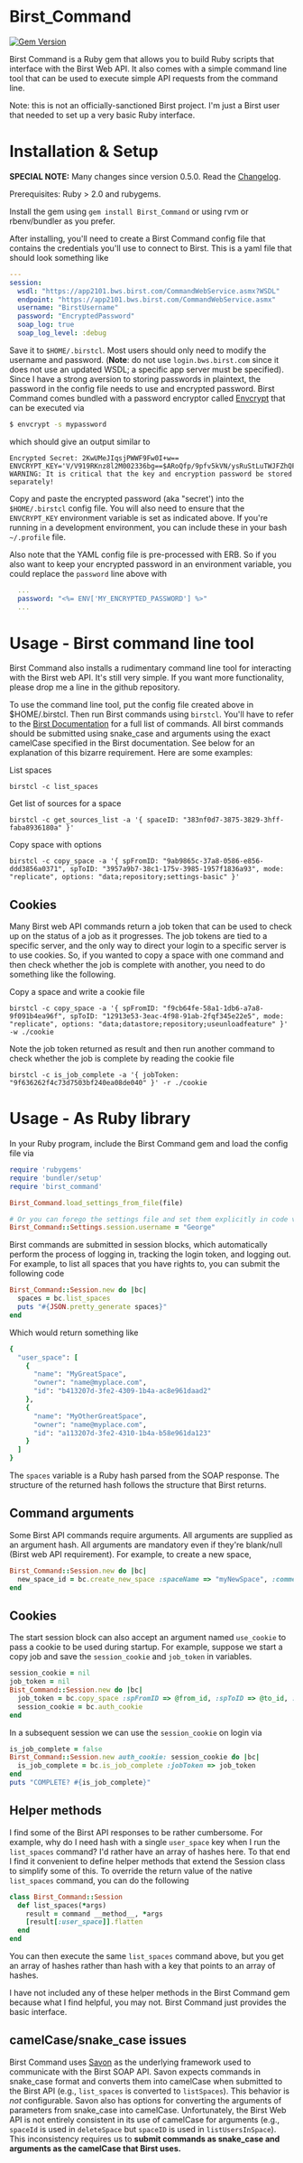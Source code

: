 Birst_Command
====================
[![Gem Version](https://badge.fury.io/rb/Birst_Command.svg)](http://badge.fury.io/rb/Birst_Command)

Birst Command is a Ruby gem that allows you to build Ruby scripts that
interface with the Birst Web API.  It also comes with a simple command line
tool that can be used to execute simple API requests from the command line.

Note: this is not an officially-sanctioned Birst project.  I'm just a
Birst user that needed to set up a very basic Ruby interface.

# Installation & Setup

**SPECIAL NOTE:** Many changes since version 0.5.0.  Read the
  [Changelog](CHANGELOG.md).

Prerequisites: Ruby > 2.0 and rubygems.

Install the gem using `gem install Birst_Command` or using rvm or
rbenv/bundler as you prefer.

After installing, you'll need to create a Birst Command config file
that contains the credentials you'll use to connect to Birst.  This
is a yaml file that should look something like

````yaml
---
session:
  wsdl: "https://app2101.bws.birst.com/CommandWebService.asmx?WSDL"
  endpoint: "https://app2101.bws.birst.com/CommandWebService.asmx"
  username: "BirstUsername"
  password: "EncryptedPassword"
  soap_log: true
  soap_log_level: :debug
````
Save it to `$HOME/.birstcl`.  Most users should only need to modify
the username and password. (**Note**: do not use `login.bws.birst.com`
since it does not use an updated WSDL; a specific app server must be
specified).  Since I have a strong aversion to storing passwords in
plaintext, the password in the config file needs to use and encrypted
password.  Birst Command comes bundled with a password encryptor
called [Envcrypt](https://github.com/gnilrets/envcrypt) that can be
executed via

````bash
$ envcrypt -s mypassword
````

which should give an output similar to
````
Encrypted Secret: 2KwUMeJIqsjPWWF9Fw0I+w==
ENVCRYPT_KEY='V/V919RKnz8l2M002336bg==$ARoQfp/9pfv5kVN/ysRuStLuTWJFZhQF1f49xkHbcwQ=$YAjVhHOXlcagmZoFYgPWdQ=='
WARNING: It is critical that the key and encryption password be stored separately!
````

Copy and paste the encrypted password (aka "secret') into the
`$HOME/.birstcl` config file.  You will also need to ensure that the
`ENVCRYPT_KEY` environment variable is set as indicated above.  If you're
running in a development environment, you can include these in your
bash `~/.profile` file.

Also note that the YAML config file is pre-processed with ERB.  So if
you also want to keep your encrypted password in an environment
variable, you could replace the `password` line above with
````yaml
  ...
  password: "<%= ENV['MY_ENCRYPTED_PASSWORD'] %>"
  ...
````

# Usage - Birst command line tool

Birst Command also installs a rudimentary command line tool for interacting
with the Birst web API.  It's still very simple.  If you want more functionality,
please drop me a line in the github repository.

To use the command line tool, put the config file created above in
$HOME/.birstcl.  Then run Birst commands using `birstcl`.  You'll have to refer
to the [Birst Documentation](https://app2102.bws.birst.com/CommandWebService.asmx)
for a full list of commands.  All birst commands should be submitted using snake_case
and arguments using the exact camelCase specified in the Birst documentation.  See
below for an explanation of this bizarre requirement.  Here are some examples:

List spaces

    birstcl -c list_spaces

Get list of sources for a space

    birstcl -c get_sources_list -a '{ spaceID: "383nf0d7-3875-3829-3hff-faba8936180a" }'

Copy space with options

    birstcl -c copy_space -a '{ spFromID: "9ab9865c-37a8-0586-e856-ddd3856a0371", spToID: "3957a9b7-38c1-175v-3985-1957f1836a93", mode: "replicate", options: "data;repository;settings-basic" }'

## Cookies

Many Birst web API commands return a job token that can be used to check up
on the status of a job as it progresses.  The job tokens are tied to a specific
server, and the only way to direct your login to a specific server is to use
cookies.  So, if you wanted to copy a space with one command and then
check whether the job is complete with another, you need to do something
like the following.

Copy a space and write a cookie file

    birstcl -c copy_space -a '{ spFromID: "f9cb64fe-58a1-1db6-a7a8-9f091b4ea96f", spToID: "12913e53-3eac-4f98-91ab-2fqf345e22e5", mode: "replicate", options: "data;datastore;repository;useunloadfeature" }' -w ./cookie

Note the job token returned as result and then run another command to
check whether the job is complete by reading the cookie file

    birstcl -c is_job_complete -a '{ jobToken: "9f636262f4c73d7503bf240ea08de040" }' -r ./cookie

# Usage - As Ruby library

In your Ruby program, include the Birst Command gem and load the config file via

````ruby
require 'rubygems'
require 'bundler/setup'
require 'birst_command'

Birst_Command.load_settings_from_file(file)

# Or you can forego the settings file and set them explicitly in code via
Birst_Command::Settings.session.username = "George"

````

Birst commands are submitted in session blocks, which automatically
perform the process of logging in, tracking the login token, and
logging out.  For example, to list all spaces that you have rights to,
you can submit the following code

````ruby
Birst_Command::Session.new do |bc|
  spaces = bc.list_spaces
  puts "#{JSON.pretty_generate spaces}"
end
````

Which would return something like

````ruby
{
  "user_space": [
    {
      "name": "MyGreatSpace",
      "owner": "name@myplace.com",
      "id": "b413207d-3fe2-4309-1b4a-ac8e961daad2"
    },
    {
      "name": "MyOtherGreatSpace",
      "owner": "name@myplace.com",
      "id": "a113207d-3fe2-4310-1b4a-b58e961da123"
    }
  ]
}
````

The `spaces` variable is a Ruby hash parsed from the SOAP response.
The structure of the returned hash follows the structure that Birst
returns.

## Command arguments

Some Birst API commands require arguments.  All arguments are supplied
as an argument hash.  All arguments are mandatory even if they're blank/null
(Birst web API requirement).  For example, to create a new space,

````ruby
Birst_Command::Session.new do |bc|
  new_space_id = bc.create_new_space :spaceName => "myNewSpace", :comments => "Just testing",:automatic => "false"
end
````

## Cookies

The start session block can also accept an argument named `use_cookie` to
pass a cookie to be used during startup.  For example, suppose we start
a copy job and save the `session_cookie` and `job_token` in variables.

````ruby
session_cookie = nil
job_token = nil
Bist_Command::Session.new do |bc|
  job_token = bc.copy_space :spFromID => @from_id, :spToID => @to_id, :mode => "replicate", :options => "data;datastore;useunloadfeature"
  session_cookie = bc.auth_cookie
end
````
In a subsequent session we can use the `session_cookie` on login via

````ruby
is_job_complete = false
Birst_Command::Session.new auth_cookie: session_cookie do |bc|
  is_job_complete = bc.is_job_complete :jobToken => job_token
end
puts "COMPLETE? #{is_job_complete}"
````

## Helper methods

I find some of the Birst API responses to be rather cumbersome.  For
example, why do I need hash with a single `user_space` key when I
run the `list_spaces` command?  I'd
rather have an array of hashes here.  To that end I find it convenient
to define helper methods that extend the Session class to simplify
some of this.  To override the return value of the native
`list_spaces` command, you can do the following

````ruby
class Birst_Command::Session
  def list_spaces(*args)
    result = command __method__, *args
    [result[:user_space]].flatten
  end
end
````

You can then execute the same `list_spaces` command above, but you get
an array of hashes rather than hash with a key that points to an array
of hashes.

I have not included any of these helper methods in the Birst Command
gem because what I find helpful, you may not.  Birst Command just
provides the basic interface.


## camelCase/snake_case issues

Birst Command uses [Savon](http://savonrb.com/version2/client.html) as
the underlying framework used to communicate with the Birst SOAP API.
Savon expects commands in snake_case format and converts them into
camelCase when submitted to the Birst API (e.g., `list_spaces` is
converted to `listSpaces`).  This behavior is *not* configurable.
Savon also has options for converting the arguments of parameters from
snake_case into camelCase.  Unfortunately, the Birst Web API is not
entirely consistent in its use of camelCase for arguments (e.g.,
`spaceId` is used in `deleteSpace` but `spaceID` is used in
`listUsersInSpace`).  This inconsistency requires us to **submit
commands as snake_case and arguments as the camelCase that Birst
uses.**
